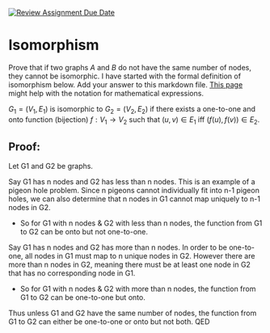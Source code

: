 [![Review Assignment Due Date](https://classroom.github.com/assets/deadline-readme-button-24ddc0f5d75046c5622901739e7c5dd533143b0c8e959d652212380cedb1ea36.svg)](https://classroom.github.com/a/AtNXzL3S)
# Isomorphism

Prove that if two graphs $A$ and $B$ do not have the same number of nodes, they
cannot be isomorphic. I have started with the formal definition of isomorphism
below. Add your answer to this markdown file. [This
page](https://docs.github.com/en/get-started/writing-on-github/working-with-advanced-formatting/writing-mathematical-expressions)
might help with the notation for mathematical expressions.

$G_1=(V_1 , E_1)$ is isomorphic to $G_2 = (V_2, E_2)$ if there exists a
one-to-one and onto function (bijection) $f: V_1 \rightarrow V_2$ such that $(u,v)
\in E_1$ iff $(f(u),f(v)) \in E_2$.

## Proof:
 Let G1 and G2 be graphs.

 Say G1 has n nodes and G2 has less than n nodes. This is an example of a pigeon hole problem. Since n pigeons cannot individually fit into n-1 pigeon holes, we can also determine that n nodes in G1 cannot map uniquely to n-1 nodes in G2. 
- So for G1 with n nodes & G2 with less than n nodes, the function from G1 to G2 can be onto but not one-to-one. 

Say G1 has n nodes and G2 has more than n nodes. In order to be one-to-one, all nodes in G1 must map to n unique nodes in G2. However there are more than n nodes in G2, meaning there must be at least one node in G2 that has no corresponding node in G1. 
- So for G1 with n nodes & G2 with more than n nodes, the function from G1 to G2 can be one-to-one but onto.

Thus unless G1 and G2 have the same number of nodes, the function from G1 to G2 can either be one-to-one or onto but not both. QED